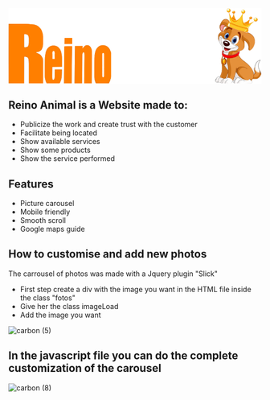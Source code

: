 <img class="logo" align="center" src="./IMG/reinoAnimalLogo.png"> 

## Reino Animal is a Website made to: 
- Publicize the work and create trust with the customer
- Facilitate being located
- Show available services
- Show some products
- Show the service performed


## Features

- Picture carousel
- Mobile friendly
- Smooth scroll
- Google maps guide

## How to customise and add new photos
The carrousel of photos was made with a Jquery plugin "Slick"

* First step create a div with the image you want in the HTML file inside the class "fotos" 
* Give her the class imageLoad
* Add the image you want

![carbon (5)](https://user-images.githubusercontent.com/60366579/169146247-ce11402e-a23c-4942-b18a-4fddad15584b.png)

## In the javascript file you can do the complete customization of the carousel

![carbon (8)](https://user-images.githubusercontent.com/60366579/169146578-7fa4b36a-27b3-4e6f-83d4-01cab7407c9b.png)



